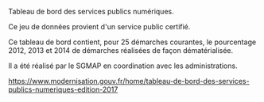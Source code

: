 Tableau de bord des services publics numériques.

Ce jeu de données provient d'un service public certifié.

Ce tableau de bord contient, pour 25 démarches courantes, le pourcentage 2012, 2013 et 2014 de démarches réalisées de façon dématérialisée.

Il a été réalisé par le SGMAP en coordination avec les administrations.

https://www.modernisation.gouv.fr/home/tableau-de-bord-des-services-publics-numeriques-edition-2017
